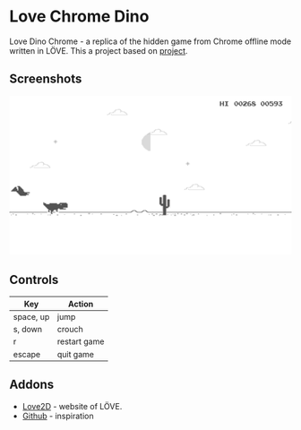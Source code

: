 # Love Chrome Dino
Love Dino Chrome - a replica of the hidden game from Chrome offline mode written in LÖVE. This a project based on [project](https://github.com/terroo/chrome-dino).

## Screenshots
![Example Image](/doc/doc_screen.png)

## Controls
|     Key       | Action        |
| ------------- | ------------- |
| space, up             | jump   |
| s, down             | crouch |
| r             | restart game    |
| escape             | quit game    |

## Addons
* [Love2D](https://love2d.org) - website of LÖVE.
* [Github](https://github.com/terroo/chrome-dino) - inspiration

